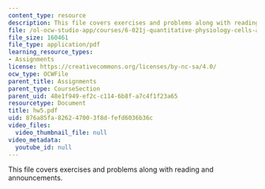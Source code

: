 ```yaml
---
content_type: resource
description: This file covers exercises and problems along with reading and announcements.
file: /ol-ocw-studio-app/courses/6-021j-quantitative-physiology-cells-and-tissues-fall-2004/876a85fa826247003f8dfefd6036b36c_hw5.pdf
file_size: 160461
file_type: application/pdf
learning_resource_types:
- Assignments
license: https://creativecommons.org/licenses/by-nc-sa/4.0/
ocw_type: OCWFile
parent_title: Assignments
parent_type: CourseSection
parent_uid: 48e1f949-ef2c-c114-6b8f-a7c4f1f23a65
resourcetype: Document
title: hw5.pdf
uid: 876a85fa-8262-4700-3f8d-fefd6036b36c
video_files:
  video_thumbnail_file: null
video_metadata:
  youtube_id: null
---
```

This file covers exercises and problems along with reading and announcements.